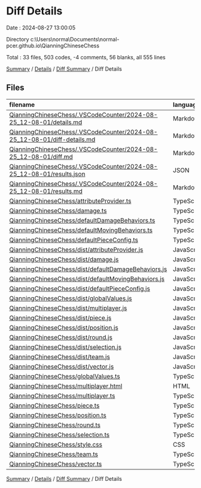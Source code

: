 # Diff Details

Date : 2024-08-27 13:00:05

Directory c:\\Users\\norma\\Documents\\normal-pcer.github.io\\QianningChineseChess

Total : 33 files,  503 codes, -4 comments, 56 blanks, all 555 lines

[Summary](results.md) / [Details](details.md) / [Diff Summary](diff.md) / Diff Details

## Files
| filename | language | code | comment | blank | total |
| :--- | :--- | ---: | ---: | ---: | ---: |
| [QianningChineseChess/.VSCodeCounter/2024-08-25_12-08-01/details.md](/QianningChineseChess/.VSCodeCounter/2024-08-25_12-08-01/details.md) | Markdown | 37 | 0 | 6 | 43 |
| [QianningChineseChess/.VSCodeCounter/2024-08-25_12-08-01/diff-details.md](/QianningChineseChess/.VSCodeCounter/2024-08-25_12-08-01/diff-details.md) | Markdown | 9 | 0 | 6 | 15 |
| [QianningChineseChess/.VSCodeCounter/2024-08-25_12-08-01/diff.md](/QianningChineseChess/.VSCodeCounter/2024-08-25_12-08-01/diff.md) | Markdown | 12 | 0 | 7 | 19 |
| [QianningChineseChess/.VSCodeCounter/2024-08-25_12-08-01/results.json](/QianningChineseChess/.VSCodeCounter/2024-08-25_12-08-01/results.json) | JSON | 1 | 0 | 0 | 1 |
| [QianningChineseChess/.VSCodeCounter/2024-08-25_12-08-01/results.md](/QianningChineseChess/.VSCodeCounter/2024-08-25_12-08-01/results.md) | Markdown | 22 | 0 | 7 | 29 |
| [QianningChineseChess/attributeProvider.ts](/QianningChineseChess/attributeProvider.ts) | TypeScript | 45 | 0 | 10 | 55 |
| [QianningChineseChess/damage.ts](/QianningChineseChess/damage.ts) | TypeScript | 34 | 4 | 2 | 40 |
| [QianningChineseChess/defaultDamageBehaviors.ts](/QianningChineseChess/defaultDamageBehaviors.ts) | TypeScript | 37 | 0 | 2 | 39 |
| [QianningChineseChess/defaultMovingBehaviors.ts](/QianningChineseChess/defaultMovingBehaviors.ts) | TypeScript | 1 | -4 | 0 | -3 |
| [QianningChineseChess/defaultPieceConfig.ts](/QianningChineseChess/defaultPieceConfig.ts) | TypeScript | 5 | 0 | 0 | 5 |
| [QianningChineseChess/dist/attributeProvider.js](/QianningChineseChess/dist/attributeProvider.js) | JavaScript | 45 | 1 | 0 | 46 |
| [QianningChineseChess/dist/damage.js](/QianningChineseChess/dist/damage.js) | JavaScript | 36 | 4 | 0 | 40 |
| [QianningChineseChess/dist/defaultDamageBehaviors.js](/QianningChineseChess/dist/defaultDamageBehaviors.js) | JavaScript | 20 | 0 | 0 | 20 |
| [QianningChineseChess/dist/defaultMovingBehaviors.js](/QianningChineseChess/dist/defaultMovingBehaviors.js) | JavaScript | 1 | -4 | 0 | -3 |
| [QianningChineseChess/dist/defaultPieceConfig.js](/QianningChineseChess/dist/defaultPieceConfig.js) | JavaScript | 4 | 0 | 0 | 4 |
| [QianningChineseChess/dist/globalValues.js](/QianningChineseChess/dist/globalValues.js) | JavaScript | 1 | 1 | 0 | 2 |
| [QianningChineseChess/dist/multiplayer.js](/QianningChineseChess/dist/multiplayer.js) | JavaScript | 4 | 0 | 0 | 4 |
| [QianningChineseChess/dist/piece.js](/QianningChineseChess/dist/piece.js) | JavaScript | 28 | 3 | 0 | 31 |
| [QianningChineseChess/dist/position.js](/QianningChineseChess/dist/position.js) | JavaScript | 12 | 4 | 0 | 16 |
| [QianningChineseChess/dist/round.js](/QianningChineseChess/dist/round.js) | JavaScript | 9 | 1 | 0 | 10 |
| [QianningChineseChess/dist/selection.js](/QianningChineseChess/dist/selection.js) | JavaScript | 0 | -9 | 0 | -9 |
| [QianningChineseChess/dist/team.js](/QianningChineseChess/dist/team.js) | JavaScript | 15 | 1 | 0 | 16 |
| [QianningChineseChess/dist/vector.js](/QianningChineseChess/dist/vector.js) | JavaScript | 3 | 0 | 0 | 3 |
| [QianningChineseChess/globalValues.ts](/QianningChineseChess/globalValues.ts) | TypeScript | 0 | 0 | 2 | 2 |
| [QianningChineseChess/multiplayer.html](/QianningChineseChess/multiplayer.html) | HTML | 13 | -4 | 2 | 11 |
| [QianningChineseChess/multiplayer.ts](/QianningChineseChess/multiplayer.ts) | TypeScript | 6 | 0 | -1 | 5 |
| [QianningChineseChess/piece.ts](/QianningChineseChess/piece.ts) | TypeScript | 26 | 3 | 1 | 30 |
| [QianningChineseChess/position.ts](/QianningChineseChess/position.ts) | TypeScript | 12 | 4 | -1 | 15 |
| [QianningChineseChess/round.ts](/QianningChineseChess/round.ts) | TypeScript | 9 | 0 | 3 | 12 |
| [QianningChineseChess/selection.ts](/QianningChineseChess/selection.ts) | TypeScript | -2 | -9 | 2 | -9 |
| [QianningChineseChess/style.css](/QianningChineseChess/style.css) | CSS | 40 | 0 | 6 | 46 |
| [QianningChineseChess/team.ts](/QianningChineseChess/team.ts) | TypeScript | 15 | 0 | 1 | 16 |
| [QianningChineseChess/vector.ts](/QianningChineseChess/vector.ts) | TypeScript | 3 | 0 | 1 | 4 |

[Summary](results.md) / [Details](details.md) / [Diff Summary](diff.md) / Diff Details